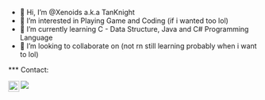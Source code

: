 - 👋 Hi, I’m @Xenoids a.k.a TanKnight
- 👀 I’m interested in Playing Game and Coding (if i wanted too lol)
- 🌱 I’m currently learning C - Data Structure, Java and C# Programming Language
- 💞️ I’m looking to collaborate on (not rn still learning probably when i want to lol)

*** Contact:

[<img align="left" alt="TanKnight | Youtube" width="22px" src="https://cdn.jsdelivr.net/npm/simple-icons@v3/icons/youtube.svg" />][youtube]

<img src="https://github-readme-stats.vercel.app/api?username=Xenoids&&show_icons=true&title_color=ffffff&icon_color=bb2acf&text_color=daf7dc&bg_color=151515">

[youtube]: https://www.youtube.com/TanKnight

